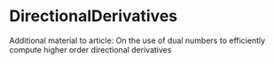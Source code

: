 # DirectionalDerivatives
Additional material to article:
On the use of dual numbers to efficiently compute higher order directional derivatives


